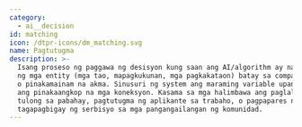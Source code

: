 ```yaml
---
category:
  - ai__decision
id: matching
icon: /dtpr-icons/dm_matching.svg
name: Pagtutugma
description: >-
  Isang proseso ng paggawa ng desisyon kung saan ang AI/algorithm ay nagpapares
  ng mga entity (mga tao, mapagkukunan, mga pagkakataon) batay sa compatibility
  o pinakamainam na akma. Sinusuri ng system ang maraming variable upang matukoy
  ang pinakaangkop na mga koneksyon. Kasama sa mga halimbawa ang paglalagay ng
  tulong sa pabahay, pagtutugma ng aplikante sa trabaho, o pagpapares ng mga
  tagapagbigay ng serbisyo sa mga pangangailangan ng komunidad.
---
```


